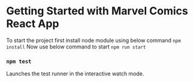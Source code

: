 # Getting Started with Marvel Comics React App

To start the project first install node module using below command
`npm install`
Now use below command to start
`npm run start`

### `npm test`

Launches the test runner in the interactive watch mode.
